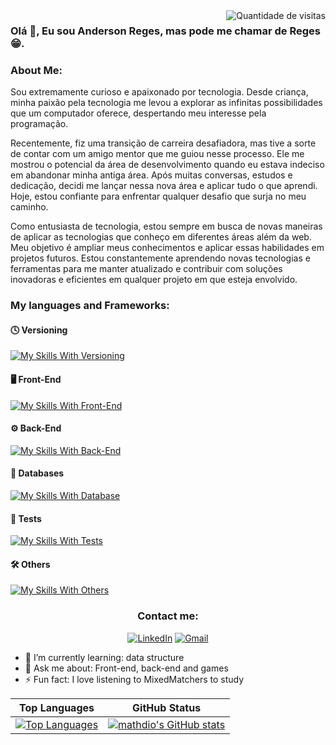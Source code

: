 <div align="center">
    <img src="https://komarev.com/ghpvc/?username=Anderson-Reges&label=VISITAS&style=plastic&color=FF0000" alt="Quantidade de visitas" align="right">
</div>

### Olá 👋, Eu sou Anderson Reges, mas pode me chamar de Reges 😁.

### About Me:

Sou extremamente curioso e apaixonado por tecnologia. Desde criança, minha paixão pela tecnologia me levou a explorar as infinitas possibilidades que um computador oferece, despertando meu interesse pela programação.

Recentemente, fiz uma transição de carreira desafiadora, mas tive a sorte de contar com um amigo mentor que me guiou nesse processo. Ele me mostrou o potencial da área de desenvolvimento quando eu estava indeciso em abandonar minha antiga área. Após muitas conversas, estudos e dedicação, decidi me lançar nessa nova área e aplicar tudo o que aprendi. Hoje, estou confiante para enfrentar qualquer desafio que surja no meu caminho.

Como entusiasta de tecnologia, estou sempre em busca de novas maneiras de aplicar as tecnologias que conheço em diferentes áreas além da web. Meu objetivo é ampliar meus conhecimentos e aplicar essas habilidades em projetos futuros. Estou constantemente aprendendo novas tecnologias e ferramentas para me manter atualizado e contribuir com soluções inovadoras e eficientes em qualquer projeto em que esteja envolvido.

### My languages and Frameworks:

#### 🕓 Versioning

[![My Skills With Versioning](https://skillicons.dev/icons?i=git,github)](https://skillicons.dev)
  
#### 🖥️ Front-End

[![My Skills With Front-End](https://skillicons.dev/icons?i=js,ts,html,css,sass,tailwind,react,redux)](https://skillicons.dev)
  
#### ⚙️ Back-End

[![My Skills With Back-End](https://skillicons.dev/icons?i=nodejs,ts,py,express,sequelize)](https://skillicons.dev)
  
  
#### 💾 Databases

[![My Skills With Database](https://skillicons.dev/icons?i=mysql,mongo)](https://skillicons.dev)

#### 🧪 Tests

[![My Skills With Tests](https://skillicons.dev/icons?i=jest)](https://skillicons.dev)

#### 🛠️ Others

[![My Skills With Others](https://skillicons.dev/icons?i=docker,figma)](https://skillicons.dev)
  
  
### <div align="center">Contact me:</div>

<div align="center">
  
<a href="https://www.linkedin.com/in/anderson-reges/">![LinkedIn](https://img.shields.io/badge/linkedin-%230077B5.svg?style=for-the-badge&logo=linkedin&logoColor=white)</a>
<a href="mailto:andersonreges76@gmail.com">![Gmail](https://img.shields.io/badge/Gmail-D14836?style=for-the-badge&logo=gmail&logoColor=white)</a>
 
</div>

<!--START_SECTION:waka-->
<!--END_SECTION:waka-->

- 🌱 I’m currently learning: data structure
- 💬 Ask me about: Front-end, back-end and games
- ⚡ Fun fact: I love listening to MixedMatchers to study


| Top Languages | GitHub Status |
| ------------- | ------------- |
|<a href="https://github.com/Anderson-Reges" align="left"><img src="https://github-readme-stats.vercel.app/api/top-langs/?username=Anderson-Reges&langs_count=10&title_color=ec4899&text_color=ffffff&icon_color=ec4899&bg_color=1c1917&hide_border=true&locale=en&custom_title=Top%20%Languages" alt="Top Languages" /></a>  | <a href="https://github.com/Anderson-Reges"><img src="https://github-readme-stats.vercel.app/api?username=Anderson-Reges&show_icons=true&hide=&count_private=true&title_color=ec4899&text_color=ffffff&icon_color=ec4899&bg_color=1c1917&hide_border=true&show_icons=true" alt="mathdio's GitHub stats" /></a>  |
